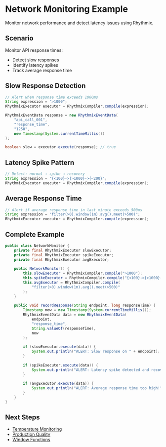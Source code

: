 # Network Monitoring Example

Monitor network performance and detect latency issues using Rhythmix.

## Scenario

Monitor API response times:
- Detect slow responses
- Identify latency spikes
- Track average response time

## Slow Response Detection

```java
// Alert when response time exceeds 1000ms
String expression = ">1000";
RhythmixExecutor executor = RhythmixCompiler.compile(expression);

RhythmixEventData response = new RhythmixEventData(
    "api_call_001",
    "response_time",
    "1250",
    new Timestamp(System.currentTimeMillis())
);

boolean slow = executor.execute(response); // true
```

## Latency Spike Pattern

```java
// Detect: normal → spike → recovery
String expression = "{<100}->{>1000}->{<200}";
RhythmixExecutor executor = RhythmixCompiler.compile(expression);
```

## Average Response Time

```java
// Alert if average response time in last minute exceeds 500ms
String expression = "filter(>0).window(1m).avg().meet(>500)";
RhythmixExecutor executor = RhythmixCompiler.compile(expression);
```

## Complete Example

```java
public class NetworkMonitor {
    private final RhythmixExecutor slowExecutor;
    private final RhythmixExecutor spikeExecutor;
    private final RhythmixExecutor avgExecutor;
    
    public NetworkMonitor() {
        this.slowExecutor = RhythmixCompiler.compile(">1000");
        this.spikeExecutor = RhythmixCompiler.compile("{<100}->{>1000}->{<200}");
        this.avgExecutor = RhythmixCompiler.compile(
            "filter(>0).window(1m).avg().meet(>500)"
        );
    }
    
    public void recordResponse(String endpoint, long responseTime) {
        Timestamp now = new Timestamp(System.currentTimeMillis());
        RhythmixEventData data = new RhythmixEventData(
            endpoint,
            "response_time",
            String.valueOf(responseTime),
            now
        );
        
        if (slowExecutor.execute(data)) {
            System.out.println("ALERT: Slow response on " + endpoint);
        }
        
        if (spikeExecutor.execute(data)) {
            System.out.println("ALERT: Latency spike detected and recovered");
        }
        
        if (avgExecutor.execute(data)) {
            System.out.println("ALERT: Average response time too high!");
        }
    }
}
```

## Next Steps

- [Temperature Monitoring](./temperature-monitoring)
- [Production Quality](./production-quality)
- [Window Functions](../expressions/chain/window)

